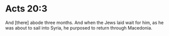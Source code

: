 # Acts 20:3

And [there] abode three months. And when the Jews laid wait for him, as he was about to sail into Syria, he purposed to return through Macedonia.